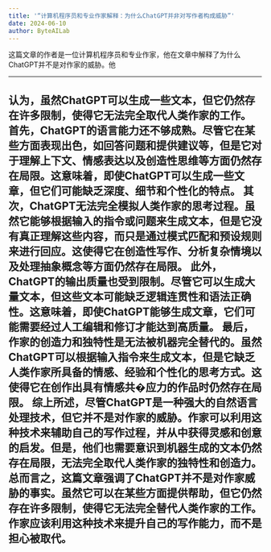 ```yaml
---
title: '“计算机程序员和专业作家解释：为什么ChatGPT并非对写作者构成威胁”'
date: 2024-06-10
author: ByteAILab
---
```


这篇文章的作者是一位计算机程序员和专业作家，他在文章中解释了为什么ChatGPT并不是对作家的威胁。他

---
认为，虽然ChatGPT可以生成一些文本，但它仍然存在许多限制，使得它无法完全取代人类作家的工作。
首先，ChatGPT的语言能力还不够成熟。尽管它在某些方面表现出色，如回答问题和提供建议等，但是它对于理解上下文、情感表达以及创造性思维等方面仍然存在局限。这意味着，即使ChatGPT可以生成一些文章，但它们可能缺乏深度、细节和个性化的特点。
其次，ChatGPT无法完全模拟人类作家的思考过程。虽然它能够根据输入的指令或问题来生成文本，但是它没有真正理解这些内容，而只是通过模式匹配和预设规则来进行回应。这使得它在创造性写作、分析复杂情境以及处理抽象概念等方面仍然存在局限。
此外，ChatGPT的输出质量也受到限制。尽管它可以生成大量文本，但这些文本可能缺乏逻辑连贯性和语法正确性。这意味着，即使ChatGPT能够生成文章，它们可能需要经过人工编辑和修订才能达到高质量。
最后，作家的创造力和独特性是无法被机器完全替代的。虽然ChatGPT可以根据输入指令来生成文本，但是它缺乏人类作家所具备的情感、经验和个性化的思考方式。这使得它在创作出具有情感共�应力的作品时仍然存在局限。
综上所述，尽管ChatGPT是一种强大的自然语言处理技术，但它并不是对作家的威胁。作家可以利用这种技术来辅助自己的写作过程，并从中获得灵感和创意的启发。但是，他们也需要意识到机器生成的文本仍然存在局限，无法完全取代人类作家的独特性和创造力。
总而言之，这篇文章强调了ChatGPT并不是对作家威胁的事实。虽然它可以在某些方面提供帮助，但它仍然存在许多限制，使得它无法完全替代人类作家的工作。作家应该利用这种技术来提升自己的写作能力，而不是担心被取代。
---

